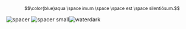 
<sup>$$\color{blue}aqua \space imum \space \space est \space silentiōsum.$$</sup>

![spacer](https://github.com/beIIringer/beIIringer/assets/141309476/7f2de2a0-89d9-4db1-a3bd-40fcbd1440bb)
![spacer small](https://github.com/beIIringer/beIIringer/assets/141309476/e04a184c-0249-4aa6-849d-0925ee95b54f)![waterdark](https://github.com/beIIringer/beIIringer/assets/141309476/a3066f02-78bd-462c-acf4-7cca81c9e945)
